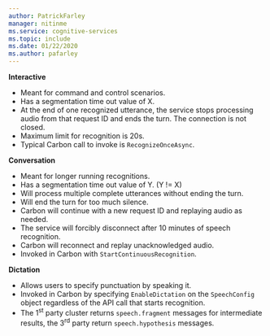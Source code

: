 ```yaml
---
author: PatrickFarley
manager: nitinme
ms.service: cognitive-services
ms.topic: include
ms.date: 01/22/2020
ms.author: pafarley
---
```


**Interactive**
- Meant for command and control scenarios.
- Has a segmentation time out value of X.
- At the end of one recognized utterance, the service stops processing audio from that request ID and ends the turn. The connection is not closed.
- Maximum limit for recognition is 20s.
- Typical Carbon call to invoke is `RecognizeOnceAsync`.

**Conversation**
- Meant for longer running recognitions.
- Has a segmentation time out value of Y. (Y != X)
- Will process multiple complete utterances without ending the turn.
- Will end the turn for too much silence.
- Carbon will continue with a new request ID and replaying audio as needed.
- The service will forcibly disconnect after 10 minutes of speech recognition.
- Carbon will reconnect and replay unacknowledged audio.
- Invoked in Carbon with `StartContinuousRecognition`.

**Dictation**
- Allows users to specify punctuation by speaking it.
- Invoked in Carbon by specifying `EnableDictation` on the `SpeechConfig` object regardless of the API call that starts recognition.
- The 1<sup>st</sup> party cluster returns `speech.fragment` messages for intermediate results, the 3<sup>rd</sup> party return `speech.hypothesis` messages.
